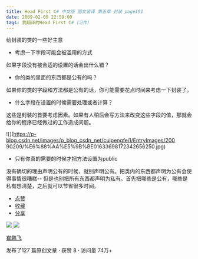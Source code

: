 ```yaml
---
title: Head First C# 中文版 图文皆译 第五章 封装 page191
date: 2009-02-09 22:59:00
tags: 我翻译的Head First C#（习作）
---
```

给封装的类的一些好主意

  

*  考虑一下字段可能会被滥用的方式 

如果字段没有被合适的设置的话会出什么错？

  

*  你的类的里面的东西都是公有的吗？ 

如果你的类的字段和方法都是公有的话，你可能需要花点时间来考虑一下封装了。

  

*  什么字段在设置的时候需要处理或者计算？ 

这些是封装的首要考虑因素。如果有人稍后会写方法来改变这些字段的值，那就会给你的程序已经做过的工作造成问题。

![](https://p-blog.csdn.net/images/p_blog_csdn_net/cuipengfei1/EntryImages/200
90209/%E6%88%AA%E5%9B%BE01633698172342656250.jpg)

*  只有你真的需要的时候才把方法设置为public 

没有确切的理由声明公有的时候，就别声明公有。把类内的东西都声明为公有会使得事情很糟糕--
但是也别把所有东西都声明为私有。首先把哪些是公有，哪些是私有想清楚，之后就可以节省很多时间。

  * [ 点赞  ](javascript:;)
  * [ 收藏  ](javascript:;)
  * [ 分享 ](javascript:;)

[ ![](https://profile.csdnimg.cn/5/2/5/3_cuipengfei1)
![](https://g.csdnimg.cn/static/user-reg-year/1x/11.png)
](https://blog.csdn.net/cuipengfei1)

[ 崔鹏飞 ](https://blog.csdn.net/cuipengfei1)

发布了127 篇原创文章  ·  获赞 8  ·  访问量 74万+

